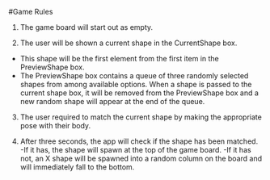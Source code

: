 #Game Rules

1.  The game board will start out as empty.

2.  The user will be shown a current shape in the CurrentShape box.

* This shape will be the first element from the first item in the PreviewShape box.
* The PreviewShape box contains a queue of three randomly selected shapes from among available options. When a shape is passed to the current shape box, it will be removed from the PreviewShape box and a new random shape will appear at the end of the queue.

3.  The user required to match the current shape by making the appropriate pose with their body.

4.  After three seconds, the app will check if the shape has been matched.
    -If it has, the shape will spawn at the top of the game board.
    -If it has not, an X shape will be spawned into a random column on the board and will immediately fall to the bottom.
